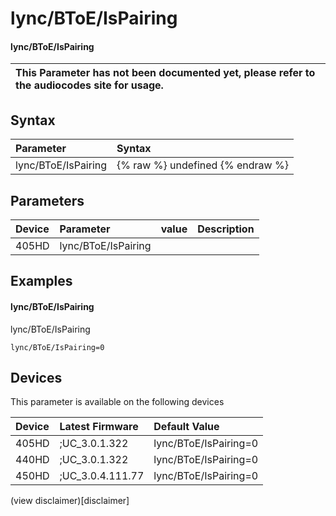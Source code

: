 ﻿---
description: lync/BToE/IsPairing
search:
    keywords: ['lync','BToE','IsPairing']
---

# lync/BToE/IsPairing

#### lync/BToE/IsPairing


| This Parameter has not been documented yet, please refer to the audiocodes site for usage.  |
| :--- |

## Syntax
| Parameter | Syntax |
| :--- | :--- |
|lync/BToE/IsPairing | {% raw %} undefined {% endraw %} |

## Parameters
|Device|Parameter|value|Description|
|:---|:---|:---|:---|
| 405HD | lync/BToE/IsPairing |  |  |

## Examples
#### lync/BToE/IsPairing

lync/BToE/IsPairing

```
lync/BToE/IsPairing=0
```

## Devices
This parameter is available on the following devices

| Device | Latest Firmware | Default Value |
|:---|:---|:---|
| 405HD | ;UC_3.0.1.322 | lync/BToE/IsPairing=0 
| 440HD | ;UC_3.0.1.322 | lync/BToE/IsPairing=0 
| 450HD | ;UC_3.0.4.111.77 | lync/BToE/IsPairing=0 

(view disclaimer)[disclaimer]
